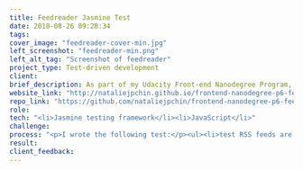 ```yaml
---
title: Feedreader Jasmine Test
date: 2018-08-26 09:28:34
tags:
cover_image: "feedreader-cover-min.jpg"
left_screenshot: "feedreader-min.png"
left_alt_tag: "Screenshot of feedreader"
project_type: Test-driven development
client:
brief_description: As part of my Udacity Front-end Nanodegree Program, I was given a web-based application that reads RSS feeds from various sources. I am required to use Jasmine to write a number of unit tests to test the underlying business logic of the application as well as the event handling and DOM manipulation.
website_link: "http://nataliejpchin.github.io/frontend-nanodegree-p6-feedreader-jasmine-test"
repo_link: "https://github.com/nataliejpchin/frontend-nanodegree-p6-feedreader-jasmine-test"
role:
tech: "<li>Jasmine testing framework</li><li>JavaScript</li>"
challenge:
process: "<p>I wrote the following test:</p><ul><li>test RSS feeds are defined and the URL and name are defined and not empty</li><li>test that ensures the menu element is hidden by default but changes visibility when the menu icon is clicked</li><li>Test there is at least a single feed showing</li><li>Test to ensure the new feed changes content</li></ul>"
result:
client_feedback:
---
```

